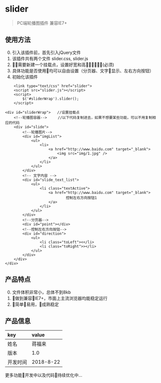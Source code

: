 # slider
> PC端轮播图插件 兼容IE7+

## 使用方法  

0. 引入该插件前，首先引入jQuery文件  
1. 该插件共有两个文件 slider.css, slider.js  
2. 需要新建一个挂载点，设置好宽和高(必须)
3. 具体功能是否使用均可以自由设置（分页器、文字显示、左右方向按钮） 
4. 初始化该插件
```
    <link type="text/css" href="slider">
    <script src="slider.js"></script>
    <script>
        $('#sliderWrap').slider();
    </script>
```  

```
<div id="sliderWrap">   //设置挂载点
    <!--轮播图容器-->     //以下代码复制进去，如果不想要某些功能，可以不用复制相应的代码
    <div id="slide">
        <!--轮播图片-->
        <div id="imgList">
            <ul>
                <li>
                    <a href="http://www.baidu.com" target="_blank">
                        <img src="img/1.jpg" />
                    </a>
                </li>
            </ul>
        </div>
        <!-- 文字内容 -->
        <div id="slide_text_list">
            <ul>
                <li class="textActive">
                    <a href="http://www.baidu.com" target="_blank">
                            控制左右方向按钮1
                    </a>
                </li>
            </ul>
        </div>
        <!--分页器-->
        <div id="point"></div>
        <!--控制左右方向按钮-->
        <div id="direction">
            <ul>
                <li class="toLeft"><</li>
                <li class="toRight">></li>
            </ul>
        </div>
    </div>
</div>

```

## 产品特点  

0. 文件体积非常小，总体不到8kb
1. 做到兼容IE7+，市面上主流浏览器均能稳定运行  
2. 简单易用，成熟稳定


## 产品信息

|key|value|
|:---|:---|
|姓名|蒋福来|
|版本|1.0|
|开发时间|2018-8-22|  

更多功能开发中以及代码持续优化中...